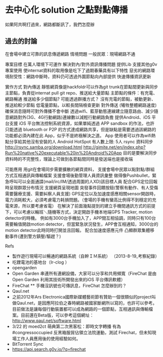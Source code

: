 # 去中心化 solution 之點對點傳播
如果阿共啊打過來，網路都斷訊了，我們怎麼辦

## 過去的討論
在會場中建立可靠的訊息傳遞網路
情境問題
一般民眾：現場網路不通

專案目標
在萬人環境下可運作
解決對內/對外資訊傳播問題
提供Lib 支援其他g0v專案使用
使internat資料的取用像是吃下了過期春藥具有以下特性
惡劣的網路環境耐受性：網路中斷時，資料仍可透過外圍節點向內部提供
快速傳播資訊更新

實作方式
對內傳送
靜態網頁像是hackfoldr可以作為git trunk在節點間更新與同步
主節點，負責從internat pull git repo、推送給大量節點
主節點的條件：有充電、網路暢通
推送給多少個節點?
可能透過群播方式？
沒有充電的節點，被動更新、推送給較少節點
低電量節點，以較長間隔檢查更新
對外傳送
(犧牲整體網路速度)確保消息隨時可對外傳播不會中斷
透過wifi、藍芽動態連線建立隨意路由、減少隨意網路對外(3G、4G行動網路)連線數以減輕行動網路負擔
提供Android、iOS 平台支援
iOS 平台無法控制系統資源，如果單純透過 APP sandbox 的作法，也許只能透過 bluetooth or P2P 的方式達成網路共享，但是缺點是需要透過該網路的功能都必須內建在此 App，似乎不是終極解決之道。
App 使用者可以作為wifi熱點分享給其他沒有安裝的人
Android HotSpot 有人數上限: 5人
rsync 資料同步
http://rsync.samba.org/download.html
http://gimite.net/en/index.php?Run%20native%20executable%20in%20Android%20App
目的是要解決同步資料時的不完整性，理論上可做到各節點間同時是發送端也是接收端

可能應用
用git在會場同步需要擴散的網頁資料，
支援會場中民眾以點對點/群組方式互相通訊與傳輸檔案
支援會場後勤管理人員資訊彙整
做得像Pushbullet，緊急呼叫可以全面通諜(mail/irc/IM/透過周圍的人XD)該目標人員
配合GPS定位回報
時呈現群眾分布情況
支援網頁呈現地圖
突發事件回饋按鈕(警察有動作、有人受傷需要醫療支援、需要糾察人員支援)
GPS定位以及加速度感應相關sensor開啟時，電力消耗較大，必須考慮電力耗損問題。（會場的手機有蠻高比例得不到穩定的充電來源，所以要考慮省電）
在解決了前面幾點提到的建立手機間通訊方式的前提下，可以考慮以輪班＼隨機等方式，決定開啟手機本地端GPS Tracker, motion detector的時機。
例如有3000台手機加入了，APP間互相協調，同時只有100台需要輪值開啟motion detector，但當緊急狀況發生，APP會互相通知，3000台的motion detector此時同時打開並且回報。
配合加速度感應元件
凸顯群眾集體移動事件(遭到警方鎮壓/驅趕？)




Refs
* 製作遊行現場可以暢通的網路系統（自幹ＩＭ系統） （2013-8-19_考察紀錄）
* 吃鋰電池的基地台（Ir-clog ）
* opengarden
* Open Garden 串連所有連網設備，大家可以分享和共用頻寬（FireChat 是由Open Garden 利用其技術所開發出來的iOS 平台傳訊軟體）
* FireChat
** 手機沒訊號也可傳訊息，FireChat 怎麼辦到的？
* Qaul.net
* 之前2012年Ars Electronica國際新媒體藝術節有贊助一個很類似的project叫做Qaul.net，是因應阿拉伯之春時網路被國家斷網所以寫的，也許可以參考。目前做法是讓每個行動裝置都可以成為網路的一個節點，互相通訊與傳輸檔案。目前還在Beta版，可以參考這個網址： http://www.qaul.net/software.html
* 3/22 的 moed2ct 萌典第二次黑客松：即時文字轉播 有為 #congressoccupied 反黑箱服貿佔領立法院運動，測試 Firechat，但未知現場工作人員應用後的使用經驗如何。
* BitTorrent Sync
* https://api.search.g0v.io/?q=firechat
